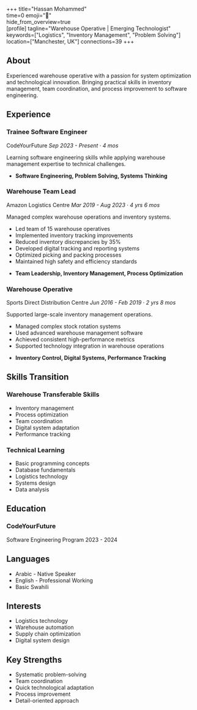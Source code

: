 +++ 
title="Hassan Mohammed"  
time=0 
emoji="👤"  
hide_from_overview=true  
[profile] 
tagline="Warehouse Operative | Emerging Technologist" 
keywords=["Logistics", "Inventory Management", "Problem Solving"] 
location=["Manchester, UK"] 
connections=39 
+++

## About

Experienced warehouse operative with a passion for system optimization and technological innovation. Bringing practical skills in inventory management, team coordination, and process improvement to software engineering.

## Experience

### Trainee Software Engineer

CodeYourFuture
_Sep 2023 - Present · 4 mos_

Learning software engineering skills while applying warehouse management expertise to technical challenges.

- **Software Engineering, Problem Solving, Systems Thinking**

### Warehouse Team Lead

Amazon Logistics Centre
_Mar 2019 - Aug 2023 · 4 yrs 6 mos_

Managed complex warehouse operations and inventory systems.

- Led team of 15 warehouse operatives
- Implemented inventory tracking improvements
- Reduced inventory discrepancies by 35%
- Developed digital tracking and reporting systems
- Optimized picking and packing processes
- Maintained high safety and efficiency standards

* **Team Leadership, Inventory Management, Process Optimization**

### Warehouse Operative

Sports Direct Distribution Centre
_Jun 2016 - Feb 2019 · 2 yrs 8 mos_

Supported large-scale inventory management operations.

- Managed complex stock rotation systems
- Used advanced warehouse management software
- Achieved consistent high-performance metrics
- Supported technology integration in warehouse operations

* **Inventory Control, Digital Systems, Performance Tracking**

## Skills Transition

### Warehouse Transferable Skills

- Inventory management
- Process optimization
- Team coordination
- Digital system adaptation
- Performance tracking

### Technical Learning

- Basic programming concepts
- Database fundamentals
- Logistics technology
- Systems design
- Data analysis

## Education

### CodeYourFuture

Software Engineering Program
2023 - 2024

## Languages

- Arabic - Native Speaker
- English - Professional Working
- Basic Swahili

## Interests

- Logistics technology
- Warehouse automation
- Supply chain optimization
- Digital system design

## Key Strengths

- Systematic problem-solving
- Team coordination
- Quick technological adaptation
- Process improvement
- Detail-oriented approach
